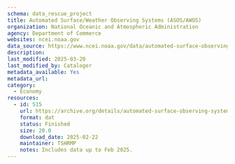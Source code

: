 ```yaml
---
schema: data_rescue_project 
title: Automated Surface/Weather Observing Systems (ASOS/AWOS)
organization: National Oceanic and Atmospheric Administration
agency: Department of Commerce
websites: ncei.noaa.gov
data_source: https://www.ncei.noaa.gov/data/automated-surface-observing-system-five-minute/
description: 
last_modified: 2025-03-20
last_modified_by: Cataloger
metadata_available: Yes
metadata_url: 
category:
  - Economy
resources:
  - id: 515
    url: https://archive.org/details/automated-surface-observing-system-five-minute
    format: dat
    status: Finished
    size: 20.0
    download_date: 2025-02-22
    maintainer: TSHRMP
    notes: Includes data up to Feb 2025.
---
```


